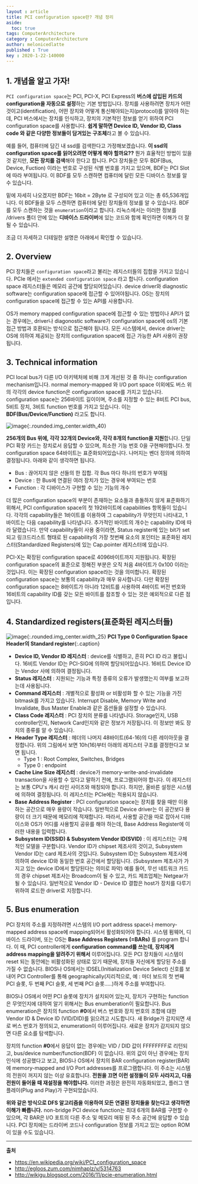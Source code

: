 ```yaml
---
layout : article
title: PCI configuration space란? 개념 정리
aside:
  toc: true
tags: ComputerArchitecture
category : ComputerArchitecture
author: melonicedlatte
published : True
key : 2020-1-22-140000
---
```


## 1. 개념을 알고 가자!
`PCI configuration space`는 PCI, PCI-X, PCI Express의 **버스에 삽입된 카드의 configuration을 자동으로 설정**하는 기본 방법입니다. 장치를 사용하려면 장치가 어떤 것이고(identification), 어떤 장치와 어떻게 통신해야되는지(protocol)를 알아야 하는데, PCI 버스에서는 장치를 인식하고, 장치의 기본적인 정보를 얻기 위하여 PCI configuration space를 사용합니다. **쉽게 말하면 Device ID, Vendor ID, Class code 와 같은 다양한 정보들이 담겨있는 구조체**라고 볼 수 있습니다.  

예를 들어, 컴퓨터에 담긴 내 ssd를 검색한다고 가정해보겠습니다. **이 ssd의 configuration space를 읽어오려면 어떻게 해야 할까요??** 뭔가 효율적인 방법이 있을 것 같지만, **모든 장치를 검색**해야 한다고 합니다. PCI 장치들은 모두 BDF(Bus, Device, Fuction) 이라는 번호로 구성된 식별 번호를 가지고 있으며, BDF는 PCI Slot에 따라 부여됩니다. 이 BDF를 모두 스캔하면 컴퓨터에 달린 모든 디바이스 정보를 알 수 있습니다. 

밑에 자세히 나오겠지만 BDF는 16bit = 2Byte 로 구성되어 있고 이는 총 65,536개입니다. 이 BDF들을 모두 스캔하면 컴퓨터에 달린 장치들의 정보를 알 수 있습니다. BDF를 모두 스캔하는 것을 `enumeration`이라고 합니다. 리눅스에서는 이러한 정보를 /drivers 폴더 안에 있는 **디바이스 드라이버**에 있는 코드와 함께 확인하면 이해가 더 잘 될 수 있습니다. 

조금 더 자세하고 디테일한 설명은 아래에서 확인할 수 있습니다.


## 2. Overview
PCI 장치들은 `configuration space`라고 불리는 레지스터들의 집합을 가지고 있습니다. PCIe 에서는 `extended configuration space` 라고 합니다. configuration space 레지스터들은 메모리 공간에 할당되어있습니다. device driver와 diagnostic software는 configuration space에 접근할 수 있어야됩니다. OS는 장치의 configuration space에 접근할 수 있는 API를 사용합니다.

OS가 memory mapped configuration space에 접근할 수 있는 방법이나 API가 없는 경우에는, driver나 diagonostic software가 configuration space에 os의 기본 접근 방법과 호환되는 방식으로 접근해야 됩니다. 모든 시스템에서, device driver는 OS에 의하여 제공되는 장치의 configuration space에 접근 가능한 API 사용이 권장됩니다.


## 3. Technical information
PCI local bus가 다른 I/O 아키텍처에 비해 크게 개선된 것 중 하나는 configuration mechanism입니다. normal memory-mapped 와 I/O port space 이외에도 버스 위의 각각의 device function은 configuration space를 가지고 있습니다. configuration space는 256바이트 길이이며, 주소를 지정할 수 있는 8비트 PCI bus, 5비트 장치, 3비트 function 번호를 가지고 있습니다. 이는 **BDF(Bus/Device/Function)** 라고도 합니다.

![image](/assets/images/202001/7F0336EB-E7A2-44F9-816A-CA94FCD561ED.png){:.rounded.img_center.width_40}

**256개의 Bus 위에, 각각 32개의 Device와, 각각 8개의 function을 지원**합니다. 단일 PCI 확장 카드는 장치로서 응답할 수 있으며, 최소한 기능 번호 0을 구현해야합니다. 첫 configuration space 64바이트는 표준화되어있습니다. 나머지는 벤더 정의에 의하여 결정됩니다. 아래와 같이 생각하면 됩니다.

- Bus : 끊어지지 않은 선들의 한 집합. 각 Bus 마다 하나의 번호가 부여됨
- Device : 한 Bus에 연결된 여러 장치가 있는 경우에 부여되는 번호
- Function : 각 디바이스가 구현할 수 있는 기능의 개수

더 많은 configuration space의 부분이 존재하는 요소들과 충돌하지 않게 표준화하기 위해서, PCI configuration space의 첫 192바이트에 capabilities 항목들이 있습니다. 각각의 capability들은 1바이트를 이용하여 그 capability가 무엇인지 나타내고, 1바이트는 다음 capability를 나타냅니다. 추가적인 바이트의 개수는 capability ID에 따라 달렸습니다. 만약 capability들이 사용 중이라면, Status register에 있는 bit가 set되고 링크드리스트 형태로 된 capability의 가장 첫번째 요소의 포인터는 표준화된 레지스터(Standardized Registers)에 있는 Cap.pointer 레지스터에 있습니다. 

PCI-X는 확장된 configuration space로 4096바이트까지 지원됩니다. 확장된 configuration space의 표준으로 정해진 부분은 오직 처음 4바이트가 0x100 이라는 것입니다. 이는 확장된 configuration space라는 것을 의미합니다. 확장된 configuration space는 보통의 capability과 매우 유사합니다. 다만 확장된 configuration space는 8바이트가 아니라 12비트를 사용하여 4바이트 버전 번호와 16비트의 capability ID를 갖는 모든 바이트를 참조할 수 있는 것은 예외적으로 다른 점입니다. 


## 4. Standardized registers(표준화된 레지스터들)
![image](/assets/images/202001/AA2C7852-8969-4940-A83D-10869851EAD1.png){:.rounded.img_center.width_25} 
**PCI Type 0 Configuration Space Header의 Standard register**{:.caption}

- **Device ID, Vendor ID 레지스터** : device를 식별하고, 흔히 PCI ID 라고 불립니다. 16비트 Vendor ID는 PCI-SIG에 의하여 할당되어있습니다. 16비트 Device ID는 Vendor 사에 의하여 결정됩니다. 
- **Status 레지스터** : 지원되는 기능과 특정 종류의 오류가 발생했는지 여부를 보고하는데 사용됩니다. 
- **Command 레지스터** : 개별적으로 활성화 or 비활성화 할 수 있는 기능을 가진 bitmask를 가지고 있습니다. Interrupt Disable, Memory Write and Invalidate, Bus Master Enable과 같은 옵션들을 설정할 수 있습니다. 
- **Class Code 레지스터** : PCI 장치의 분류를 나타냅니다. Storage인지, USB controller인지, Network Card인지와 같은 정보가 저장됩니다. 이 정보만 봐도 장치의 종류를 알 수 있습니다. 
- **Header Type 레지스터** : 헤더의 나머지 48바이트(64-16)의 다른 레이아웃을 결정합니다. 위의 그림에서 보면 10h(16)부터 아래의 레지스터 구조를 결정한다고 보면 됩니다. 
	- Type 1 : Root Complex, Switches, Bridges
	- Type 0 : endpoint
- **Cache Line Size 레지스터** : device가 memory-write-and-invalidate transaction을 사용할 수 있다고 말하기 전에, 프로그램되어야 합니다. 이 레지스터는 보통 CPU's 캐시 라인 사이즈와 매칭되야 합니다. 하지만, 올바른 설정은 시스템에 의하여 결정됩니다. 이 레지스터는 PCIe에는 적용되지 않습니다.
- **Base Address Register** : PCI configuration space는 장치를 찾을 때만 이용하는 공간으로 매우 용량이 작습니다. 일반적으로 Device driver는 이 공간보다 용량이 더 크기 때문에 메모리에 적재합니다. 따라서, 사용할 공간을 따로 잡아서 디바이스와 OS가 어디를 사용할지 공유를 해야 하는데, Base Address Register에 이러한 내용을 입력합니다. 
- **Subsystem ID(SSID) & Subsystem Vendor ID(SVID)** : 이 레지스터는 구체적인 모델을 구분합니다. Vendor ID가 chipset 제조사의 것이고, Subsystem Vendor ID는 card 제조사의 것입니다. Subsystem ID는 Subsystem 제조사에 의하여 device ID와 동일한 번호 공간에서 할당됩니다. (Subsystem 제조사가 가지고 있는 device ID에서 할당된다는 의미로 파악) 예를 들어, 무선 네트워크 카드의 경우 chipset 제조사는 Broadcom이 될 수 있고, 카드 제조업체는 Netgear가 될 수 있습니다. 일반적으로 Vendor ID - Device ID 결합은 host가 장치를 다루기 위하여 로드한 driver로 지정합니다. 


## 5. Bus enumeration
PCI 장치의 주소를 지정하려면 시스템의 I/O port address space나 memory-mapped address space에 mapping되어서 활성화되어야 합니다. 시스템 펌웨어, 디바이스 드라이버, 또는 OS는 **Base Address Registers (=BARs)** 를 program 합니다. 이 때, PCI controller에게 **configuration command를 쓰는데, 장치에게 address mapping을 알려주기 위해서** 이루어집니다. 모든 PCI 장치들이 시스템이 reset 되는 동안에는 비활성화된 상태로 있기 때문에, 장치들 자신에게 할당된 주소를 가질 수 없습니다. BIOS나 OS에서는 IDSEL(Initialization Device Select) 신호를 보내어 PCI Controller를 통해 geographically(지리적으로, 예 : 마더 보드의 첫 번째 PCI 슬롯, 두 번째 PCI 슬롯, 세 번째 PCI 슬롯.....)하게 주소를 부여합니다.

BIOS나 OS에서 어떤 PCI 슬롯에 장치가 설치되어 있는지, 장치가 구현하는 function은 무엇인지에 대하여 알기 위해서는 Bus enumberation이 필요합니다. Bus enumeration은 장치의 function **#0**에서 버스 번호와 장치 번호의 조합에 대한 Vendor ID & Device ID (VID/DID)를 읽으려고 시도합니다. 새 Bridge가 감지되면 새로 버스 번호가 정의되고, enumeration이 이루어집니다. 새로운 장치가 감지되지 않으면 다른 요소를 탐색합니다.

장치의 function **#0**에서 응답이 없는 경우에는 VID / DID 값이 FFFFFFFF로 리턴되고, bus/device number/function(BDF) 이 없습니다. 위의 값이 아닌 경우에는 장치 인식에 성공했다고 보고, BIOS나 OS에서 장치의 BAR configuration register(BAR)에 memory-mapped and I/O Port addresses를 프로그램합니다. 이 주소는 시스템의 전원이 꺼지지 않는 이상 유효합니다. **전원을 끄면 이런 설정들이 모두 사라지고, 다음 전원이 들어올 때 재설정을 해야합니다.** 이러한 과정은 완전히 자동화되었고, 플러그 앤 플레이(Plug and Play)가 구현되었습니다. 

**위와 같은 방식으로 DFS 알고리즘을 이용하여 모든 연결된 장치들을 찾는다고 생각하면 이해가 빠릅니다.**  non-bridge PCI device function는 최대 6개의 BAR를 구현할 수 있으며, 각 BAR은 I/O 포트의 다른 주소 및 메모리 매핑 된 주소 공간에 응답할 수 있습니다. PCI 장치에는 드라이버 코드나 configuration 정보를 가지고 있는 option ROM이 있을 수도 있습니다.


---
**출처**
- https://en.wikipedia.org/wiki/PCI_configuration_space
- http://egloos.zum.com/nimhaplz/v/5314763
- http://wikigu.blogspot.com/2016/11/pcie-enumeration.html
